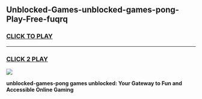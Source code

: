 
## Unblocked-Games-unblocked-games-pong-Play-Free-fuqrq
<h3>
<a href="https://premium76.site?title=unblocked-games-pong&ref=18A">CLICK TO PLAY</a></h3>
<hr>

<h3>
<a href="https://premium76.site?title=unblocked-games-pong&ref=18A">CLICK 2 PLAY</a>
  
</h3>

<a href="https://premium76.site?title=unblocked-games-pong&ref=18A"><img src="https://clearcache.store/games.png"></a>


**unblocked-games-pong games unblocked: Your Gateway to Fun and Accessible Online Gaming**

